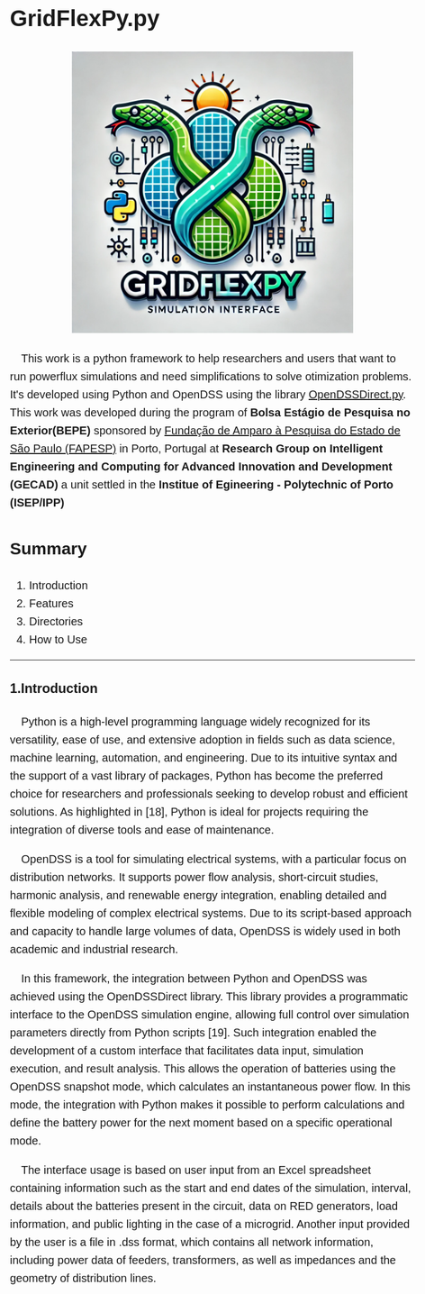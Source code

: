 <!DOCTYPE html>
<html lang="pt-BR">
<head>
  <meta charset="UTF-8">
  <meta name="viewport" content="width=device-width, initial-scale=1.0">
  <title>Exemplo de Fonte Uniforme</title>
  <style>
    /* Estilos globais */
    body {
      font-family: Arial, sans-serif; /* Define a fonte padrão */
      font-size: 20px; /* Define o tamanho de texto padrão */
      line-height: 1.6; /* Define o espaçamento entre linhas */
    }
  </style>
</head>
<body>
<h1>GridFlexPy.py</h1>
<p align = "center">
<img src="img\logo.webp" width ="500" height="500"> 
</p>

<p style="text-indent: 20px;">
This work is a python framework to help researchers and users that want to run powerflux simulations and need simplifications to solve otimization problems. It's developed using Python and OpenDSS using the library <a href="https://github.com/dss-extensions/OpenDSSDirect.py" target="_blank">OpenDSSDirect.py</a>.
This work was developed during the program of  <b>Bolsa Estágio de Pesquisa no Exterior(BEPE)</b> sponsored by <a href="https://fapesp.br" target="_blank"> Fundação de Amparo à Pesquisa do Estado de São Paulo (FAPESP)</a> in Porto, Portugal at <b>Research Group on Intelligent Engineering and Computing for Advanced Innovation and Development (GECAD)</b> a unit settled in the <b>Institue of Egineering - Polytechnic of Porto (ISEP/IPP)</b>
</p>

<h2>Summary</h2>
<ol>
    <li>Introduction</li>
    <li>Features</li>
    <li>Directories</li>
    <li>How to Use</li>
</ol>
<hr>
<h3>1.Introduction</h3></li>

<p style="text-indent: 20px;">
Python is a high-level programming language widely recognized for its versatility, ease of use, and extensive adoption in fields such as data science, machine learning, automation, and engineering. Due to its intuitive syntax and the support of a vast library of packages, Python has become the preferred choice for researchers and professionals seeking to develop robust and efficient solutions. As highlighted in [18], Python is ideal for projects requiring the integration of diverse tools and ease of maintenance.
</p>

<p style="text-indent: 20px;">
OpenDSS is a tool for simulating electrical systems, with a particular focus on distribution networks. It supports power flow analysis, short-circuit studies, harmonic analysis, and renewable energy integration, enabling detailed and flexible modeling of complex electrical systems. Due to its script-based approach and capacity to handle large volumes of data, OpenDSS is widely used in both academic and industrial research.
</p>

<p style="text-indent: 20px;">
In this framework, the integration between Python and OpenDSS was achieved using the OpenDSSDirect library. This library provides a programmatic interface to the OpenDSS simulation engine, allowing full control over simulation parameters directly from Python scripts [19]. Such integration enabled the development of a custom interface that facilitates data input, simulation execution, and result analysis. This allows the operation of batteries using the OpenDSS snapshot mode, which calculates an instantaneous power flow. In this mode, the integration with Python makes it possible to perform calculations and define the battery power for the next moment based on a specific operational mode.
</p>

<p style="text-indent: 20px;">
The interface usage is based on user input from an Excel spreadsheet containing information such as the start and end dates of the simulation, interval, details about the batteries present in the circuit, data on RED generators, load information, and public lighting in the case of a microgrid. Another input provided by the user is a file in .dss format, which contains all network information, including power data of feeders, transformers, as well as impedances and the geometry of distribution lines.
</p>



</body>
</html>
    
